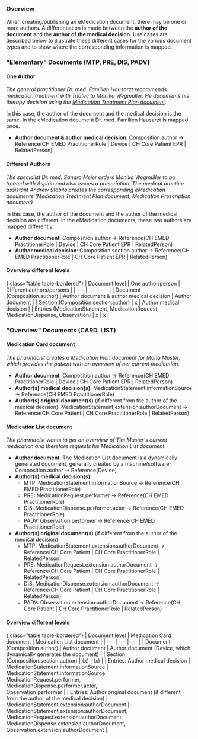 ### Overview
When creating/publishing an eMedication document, there may be one or more authors. A differentiation is made between the **author of the document** and the **author of the medical decision**. Use cases are described below to illustrate these different cases for the various document types and to show where the corresponding information is mapped.

### "Elementary" Documents (MTP, PRE, DIS, PADV)

#### One Author
*The general practitioner Dr. med. Familien Hausarzt recommends medication treatment with Triatec to Monika Wegmüller. He documents his therapy decision using the [Medication Treatment Plan document](Composition-1-1-MedicationTreatmentPlan.html).*

In this case, the author of the document and the medical decision is the same. In the eMedication document Dr. med. Familien Hausarzt is mapped once.
* **Author document & author medical decision**: Composition.author -> Reference(CH EMED PractitionerRole &#124; Device &#124; CH Core Patient EPR &#124; RelatedPerson)

#### Different Authors
*The specialist Dr. med. Sandra Meier orders Monika Wegmüller to be treated with Aspirin and also issues a prescription. The medical practice assistant Andrew Stabilo creates the corresponding eMedication documents (Medication Treatment Plan document, Medication Prescription document).*

In this case, the author of the document and the author of the medical decision are different. In the eMedication documents, these two authors are mapped differently.
* **Author document**: Composition.author -> Reference(CH EMED PractitionerRole &#124; Device &#124; CH Core Patient EPR &#124; RelatedPerson)
* **Author medical decision**: Composition.section.author -> Reference(CH EMED PractitionerRole &#124; CH Core Patient EPR &#124; RelatedPerson)

#### Overview different levels

{:class="table table-bordered"}
| Document level | One author/person | Different authors/persons |
| --- | --- | --- |
| Document (Composition.author) | Author document & author medical decision | Author document |
| Section (Composition.section.author) | x | Author medical decision |
| Entries (MedicationStatement, MedicationRequest, MedicationDispense, Observation) | x | x |


### "Overview" Documents (CARD, LIST)

#### Medication Card document
*The pharmacist creates a Medication Plan document for Mona Muster, which provides the patient with an overview of her current medication.*

* **Author document**: Composition.author -> Reference(CH EMED PractitionerRole &#124; Device &#124; CH Core Patient EPR &#124; RelatedPerson)
* **Author(s) medical decision(s)**: MedicationStatement.informationSource -> Reference(CH EMED PractitionerRole)
* **Author(s) original document(s)** (if different from the author of the medical decision): MedicationStatement.extension:authorDocument -> Reference(CH Core Patient &#124; CH Core PractitionerRole &#124; RelatedPerson)

#### Medication List document
*The pharmacist wants to get an overview of Tim Muster's current medication and therefore requests his Medication List document.*

* **Author document**: The Medication List document is a dynamically generated document, generally created by a machine/software; Composition.author -> Reference(Device)
* **Author(s) medical decision(s)**
   * MTP: MedicationStatement.informationSource -> Reference(CH EMED PractitionerRole)
   * PRE: MedicationRequest.performer -> Reference(CH EMED PractitionerRole)
   * DIS: MedicationDispense.performer.actor -> Reference(CH EMED PractitionerRole)
   * PADV: Observation.performer -> Reference(CH EMED PractitionerRole)
* **Author(s) original document(s)** (if different from the author of the medical decision)
   * MTP: MedicationStatement.extension:authorDocument -> Reference(CH Core Patient &#124; CH Core PractitionerRole &#124; RelatedPerson)
   * PRE: MedicationRequest.extension:authorDocument -> Reference(CH Core Patient &#124; CH Core PractitionerRole &#124; RelatedPerson)
   * DIS: MedicationDispense.extension:authorDocument -> Reference(CH Core Patient &#124; CH Core PractitionerRole &#124; RelatedPerson)
   * PADV: Observation.extension:authorDocument -> Reference(CH Core Patient &#124; CH Core PractitionerRole &#124; RelatedPerson)

#### Overview different levels

{:class="table table-bordered"}
| Document level | Medication Card document | Medication List document |
| --- | --- | --- |
| Document (Composition.author) | Author document | Author document (Device, which dynamically generates the document) |
| Section (Composition.section.author) | (x) | (x) |
| Entries: Author medical decision | MedicationStatement.informationSource | MedicationStatement.informationSource, <br>MedicationRequest.performer, <br>MedicationDispense.performer.actor, <br>Observation.performer |
| Entries: Author original document (if different from the author of the medical decision) | MedicationStatement.extension:authorDocument | MedicationStatement.extension:authorDocument, <br>MedicationRequest.extension:authorDocument, <br>MedicationDispense.extension:authorDocument, <br>Observation.extension:authorDocument |


